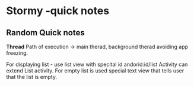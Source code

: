 # Stormy -quick notes

## Random Quick notes

**Thread** Path of execution  -> main therad, background therad 
avoiding app freezing. 

For displaying list - use list view with specital id andorid:id/list
Activity can extend List activity. 
For empty list is used special text view that tells user that 
the list is empty. 